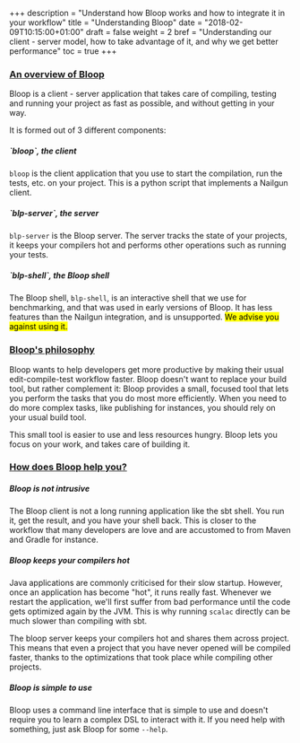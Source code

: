 +++
description = "Understand how Bloop works and how to integrate it in your workflow"
title = "Understanding Bloop"
date = "2018-02-09T10:15:00+01:00"
draft = false
weight = 2
bref = "Understanding our client - server model, how to take advantage of it, and why we get better performance"
toc = true
+++

<h3 class="section-head" id="bloop-overview"><a href="#bloop-overview">An overview of
Bloop</a></h3>

Bloop is a client - server application that takes care of compiling, testing and running your
project as fast as possible, and without getting in your way.

It is formed out of 3 different components:

<h5>`bloop`, the client</h5>

`bloop` is the client application that you use to start the compilation, run the tests, etc. on your
project. This is a python script that implements a Nailgun client.

<h5>`blp-server`, the server</h5>

`blp-server` is the Bloop server. The server tracks the state of your projects, it keeps your
compilers hot and performs other operations such as running your tests.

<h5>`blp-shell`, the Bloop shell</h5>

The Bloop shell, `blp-shell`, is an interactive shell that we use for benchmarking, and that was
used in early versions of Bloop. It has less features than the Nailgun integration, and is
unsupported. <mark>We advise you against using it.</mark>

<h3 class="section-head" id="bloop-overview"><a href="#bloop-overview">Bloop's philosophy</a></h3>

Bloop wants to help developers get more productive by making their usual edit-compile-test workflow
faster. Bloop doesn't want to replace your build tool, but rather complement it: Bloop provides a
small, focused tool that lets you perform the tasks that you do most more efficiently. When you need
to do more complex tasks, like publishing for instances, you should rely on your usual build tool.

This small tool is easier to use and less resources hungry. Bloop lets you focus on your work, and
takes care of building it.

<h3 class="section-head" id="bloop-productive"><a href="#bloop-productive">How does Bloop help you?</a></h3>

<h5>Bloop is not intrusive</h5>

The Bloop client is not a long running application like the sbt shell. You run it, get the result,
and you have your shell back. This is closer to the workflow that many developers are love and are
accustomed to from Maven and Gradle for instance.

<h5>Bloop keeps your compilers hot</h5>

Java applications are commonly criticised for their slow startup. However, once an application has
become "hot", it runs really fast. Whenever we restart the application, we'll first suffer from bad
performance until the code gets optimized again by the JVM. This is why running `scalac` directly
can be much slower than compiling with sbt.

The bloop server keeps your compilers hot and shares them across project. This means that even a
project that you have never opened will be compiled faster, thanks to the optimizations that took
place while compiling other projects.

<h5>Bloop is simple to use</h5>

Bloop uses a command line interface that is simple to use and doesn't require you to learn a complex
DSL to interact with it. If you need help with something, just ask Bloop for some `--help`.
